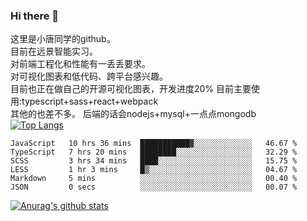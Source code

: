 ### Hi there 👋

这里是小唐同学的github。<br>
目前在远景智能实习。<br>
对前端工程化和性能有一丢丢要求。<br>
对可视化图表和低代码、跨平台感兴趣。<br>
目前也正在做自己的开源可视化图表，开发进度20%
目前主要使用:typescript+sass+react+webpack<br>
其他的也差不多。
后端的话会nodejs+mysql+一点点mongodb<br>
[![Top Langs](https://github-readme-stats.vercel.app/api/top-langs/?username=isaacttttttt&layout=compact)](https://github.com/anuraghazra/github-readme-stats)<br>
<!--START_SECTION:waka-->

```text
JavaScript   10 hrs 36 mins  ███████████▓░░░░░░░░░░░░░   46.67 %
TypeScript   7 hrs 20 mins   ████████░░░░░░░░░░░░░░░░░   32.29 %
SCSS         3 hrs 34 mins   ████░░░░░░░░░░░░░░░░░░░░░   15.75 %
LESS         1 hr 3 mins     █▒░░░░░░░░░░░░░░░░░░░░░░░   04.67 %
Markdown     5 mins          ░░░░░░░░░░░░░░░░░░░░░░░░░   00.40 %
JSON         0 secs          ░░░░░░░░░░░░░░░░░░░░░░░░░   00.07 %
```

<!--END_SECTION:waka-->

[![Anurag's github stats](https://github-readme-stats.vercel.app/api?username=isaacttttttt)](https://github.com/anuraghazra/github-readme-stats)

